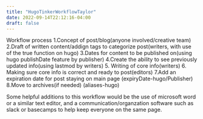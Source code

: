 ```yaml
---
title: "HugoTinkerWorkflowTaylor"
date: 2022-09-14T22:12:16-04:00
draft: false
---
```


Workflow process
1.Concept of post/blog(anyone involved/creative team)
2.Draft of written content/addign tags to categorize post(writers, with use of the true function on hugo)
3.Dates for content to be published on(using hugo publishDate feature by publisher)
4.Create the ability to see previously updated info(using lastmod by writers)
5. Writing of core info(writers)
6. Making sure core info is correct and ready to post(editors)
7.Add an expiration date for post staying on main page (expiryDate-hugo/Publisher)
8.Move to archives(if needed) (aliases-hugo)

Some helpful additions to this workflow would be the use of microsoft word or a similar text editor, and a communication/organzation software such as slack or basecamps to help keep everyone on the same page.